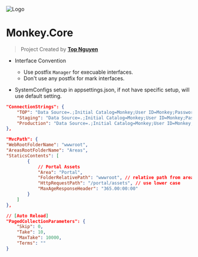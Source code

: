 ﻿![Logo](favicon.ico)
# Monkey.Core
> Project Created by [**Top Nguyen**](http://topnguyen.net)

- Interface Convention
  + Use postfix `Manager` for execuable interfaces.
  + Don't use any postfix for mark interfaces.

- SystemConfigs setup in appsettings.json, if not have specific setup, will use default setting.

```json
"ConnectionStrings": {
    "TOP": "Data Source=.;Initial Catalog=Monkey;User ID=Monkey;Password=Monkey;Trusted_Connection=False;MultipleActiveResultSets=True",
    "Staging": "Data Source=.;Initial Catalog=Monkey;User ID=Monkey;Password=Monkey;Trusted_Connection=False;MultipleActiveResultSets=True",
    "Production": "Data Source=.;Initial Catalog=Monkey;User ID=Monkey;Password=Monkey;Trusted_Connection=False;MultipleActiveResultSets=True"
},

"MvcPath": {
"WebRootFolderName": "wwwroot",
"AreasRootFolderName": "Areas",
"StaticsContents": [
        {
            // Portal Assets
            "Area": "Portal",
            "FolderRelativePath": "wwwroot", // relative path from area
            "HttpRequestPath": "/portal/assets", // use lower case
            "MaxAgeResponseHeader": "365.00:00:00"
        }
    ]
},

// [Auto Reload]
"PagedCollectionParameters": {
    "Skip": 0,
    "Take": 10,
    "MaxTake": 10000,
    "Terms": ""
}
```